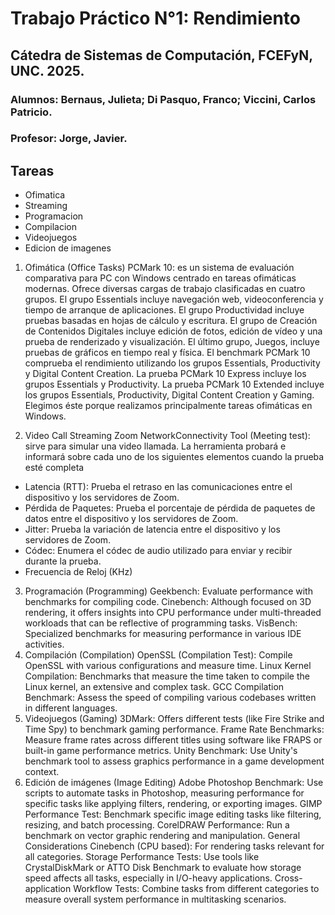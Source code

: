 # Trabajo Práctico N°1: Rendimiento
## Cátedra de Sistemas de Computación, FCEFyN, UNC. 2025.
### Alumnos: Bernaus, Julieta; Di Pasquo, Franco; Viccini, Carlos Patricio.
### Profesor: Jorge, Javier.

## Tareas
- Ofimatica
- Streaming
- Programacion
- Compilacion
- Videojuegos
- Edicion de imagenes


1. Ofimática (Office Tasks)
PCMark 10: es un sistema de evaluación comparativa para PC con Windows centrado en tareas ofimáticas modernas. Ofrece diversas cargas de trabajo clasificadas en cuatro grupos. El grupo Essentials incluye navegación web, videoconferencia y tiempo de arranque de aplicaciones. El grupo Productividad incluye pruebas basadas en hojas de cálculo y escritura. El grupo de Creación de Contenidos Digitales incluye edición de fotos, edición de vídeo y una prueba de renderizado y visualización. El último grupo, Juegos, incluye pruebas de gráficos en tiempo real y física.
El benchmark PCMark 10 comprueba el rendimiento utilizando los grupos Essentials, Productivity y Digital Content Creation.
La prueba PCMark 10 Express incluye los grupos Essentials y Productivity.
La prueba PCMark 10 Extended incluye los grupos Essentials, Productivity, Digital Content Creation y Gaming.
Elegimos éste porque realizamos principalmente tareas ofimáticas en Windows.

2. Video Call Streaming
Zoom NetworkConnectivity Tool (Meeting test): sirve para simular una video llamada. La herramienta probará e informará sobre cada uno de los siguientes elementos cuando la prueba esté completa
- Latencia (RTT): Prueba el retraso en las comunicaciones entre el dispositivo y los servidores de Zoom.
- Pérdida de Paquetes: Prueba el porcentaje de pérdida de paquetes de datos entre el dispositivo y los servidores de Zoom.
- Jitter: Prueba la variación de latencia entre el dispositivo y los servidores de Zoom.
- Códec: Enumera el códec de audio utilizado para enviar y recibir durante la prueba.
- Frecuencia de Reloj (KHz)

3. Programación (Programming)
Geekbench: Evaluate performance with benchmarks for compiling code.
Cinebench: Although focused on 3D rendering, it offers insights into CPU performance under multi-threaded workloads that can be reflective of programming tasks.
VisBench: Specialized benchmarks for measuring performance in various IDE activities.
4. Compilación (Compilation)
OpenSSL (Compilation Test): Compile OpenSSL with various configurations and measure time.
Linux Kernel Compilation: Benchmarks that measure the time taken to compile the Linux kernel, an extensive and complex task.
GCC Compilation Benchmark: Assess the speed of compiling various codebases written in different languages.
5. Videojuegos (Gaming)
3DMark: Offers different tests (like Fire Strike and Time Spy) to benchmark gaming performance.
Frame Rate Benchmarks: Measure frame rates across different titles using software like FRAPS or built-in game performance metrics.
Unity Benchmark: Use Unity's benchmark tool to assess graphics performance in a game development context.
6. Edición de imágenes (Image Editing)
Adobe Photoshop Benchmark: Use scripts to automate tasks in Photoshop, measuring performance for specific tasks like applying filters, rendering, or exporting images.
GIMP Performance Test: Benchmark specific image editing tasks like filtering, resizing, and batch processing.
CorelDRAW Performance: Run a benchmark on vector graphic rendering and manipulation.
General Considerations
Cinebench (CPU based): For rendering tasks relevant for all categories.
Storage Performance Tests: Use tools like CrystalDiskMark or ATTO Disk Benchmark to evaluate how storage speed affects all tasks, especially in I/O-heavy applications.
Cross-application Workflow Tests: Combine tasks from different categories to measure overall system performance in multitasking scenarios.
